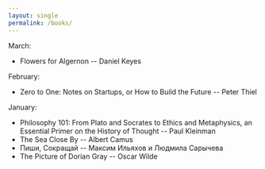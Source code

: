 ```yaml
---
layout: single
permalink: /books/
---
```


March:
* Flowers for Algernon -- Daniel Keyes

February:
* Zero to One: Notes on Startups, or How to Build the Future -- Peter Thiel

January:
* Philosophy 101: From Plato and Socrates to Ethics and Metaphysics, an Essential Primer on the History of Thought -- Paul Kleinman
* The Sea Close By -- Albert Camus
* Пиши, Сокращай -- Максим Ильяхов и Людмила Сарычева
* The Picture of Dorian Gray -- Oscar Wilde

<!-- end custom page -->
<!-- use {: reversed="reversed"} to reverse the lists-->

